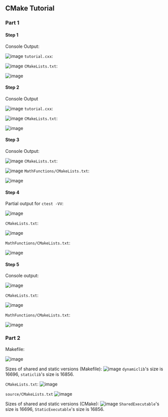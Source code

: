 ## CMake Tutorial
### Part 1
#### Step 1
Console Output:

![image](https://user-images.githubusercontent.com/46334090/174331231-7257984b-ab75-4347-8d90-749c30703bc4.png)
`tutorial.cxx`:

![image](https://user-images.githubusercontent.com/46334090/174336336-7af8f574-a6f8-46dd-85ef-7058f145751c.png)
`CMakeLists.txt`:

![image](https://user-images.githubusercontent.com/46334090/174336396-03e93661-6db2-41f2-ac6e-ba8306fcb6b7.png)

#### Step 2
Console Output

![image](https://user-images.githubusercontent.com/46334090/174335918-b8fc47d0-e49f-43e2-bb1e-a228991b44df.png)
`tutorial.cxx`:

![image](https://user-images.githubusercontent.com/46334090/174336127-5145a113-59c4-46f7-8b1a-846c50915325.png)
`CMakeLists.txt`:

![image](https://user-images.githubusercontent.com/46334090/174336218-4be139ec-90a6-449a-a8fd-04d10d25ebca.png)

#### Step 3
Console Output:

![image](https://user-images.githubusercontent.com/46334090/174337137-309b9ec5-0681-4597-8d4e-05ce0e25532d.png)
`CMakeLists.txt`:

![image](https://user-images.githubusercontent.com/46334090/174337225-cfa433ec-628f-4b1f-b5d3-bd39048497a8.png)
`MathFunctions/CMakeLists.txt`:

![image](https://user-images.githubusercontent.com/46334090/174337309-ef8edcdd-18d4-45e3-843c-a23024be05a8.png)

#### Step 4
Partial output for `ctest -VV`:

![image](https://user-images.githubusercontent.com/46334090/174339694-f6456df7-c36e-4e3f-bcb8-c7f047019f8a.png)

`CMakeLists.txt`:

![image](https://user-images.githubusercontent.com/46334090/174339835-51e18437-3446-43a9-a088-c717b75d660f.png)

`MathFunctions/CMakeLists.txt`:

![image](https://user-images.githubusercontent.com/46334090/174339895-973ecbe2-23a2-4ba1-90d7-f88244edabf1.png)

#### Step 5
Console output:

![image](https://user-images.githubusercontent.com/46334090/174445493-13af1b86-63aa-455d-93d0-6d91260a4a4e.png)


`CMakeLists.txt`:

![image](https://user-images.githubusercontent.com/46334090/174445602-b51bd3b9-5441-4521-9901-8dee45601e71.png)


`MathFunctions/CMakeLists.txt`:

![image](https://user-images.githubusercontent.com/46334090/174445620-d33892a6-7be9-421a-bf15-21a6c17e9ac9.png)

### Part 2
Makefile:

![image](https://user-images.githubusercontent.com/46334090/174676653-4e543f4a-48a0-49ca-b9f9-f445f42d65e6.png)

Sizes of shared and static versions (Makefile):
![image](https://user-images.githubusercontent.com/46334090/174676631-84f0cd18-1a3c-4de8-bb7b-7281b80d0ed7.png)
`dynamiclib`'s size is 16696, `staticlib`'s size is 16856.

`CMakeLists.txt`:
![image](https://user-images.githubusercontent.com/46334090/174688478-af91b965-01f2-49d2-87e3-0501349cbafe.png)

`source/CMakeLists.txt`
![image](https://user-images.githubusercontent.com/46334090/174688491-4b5a5162-9e5b-41b7-bb99-1bb106ee313d.png)

Sizes of shared and static versions (CMake):
![image](https://user-images.githubusercontent.com/46334090/174688538-610c6cfd-72af-40af-bf2a-9ed8945ac3b4.png)
`SharedExecutable`'s size is 16696, `StaticExecutable`'s size is 16856.
